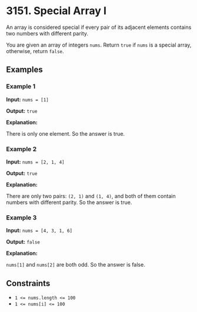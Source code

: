 # 3151. Special Array I

An array is considered special if every pair of its adjacent elements contains two numbers with different parity.

You are given an array of integers `nums`. Return `true` if `nums` is a special array, otherwise, return `false`.

## Examples

### Example 1

**Input:** `nums = [1]`

**Output:** `true`

**Explanation:**

There is only one element. So the answer is true.

### Example 2

**Input:** `nums = [2, 1, 4]`

**Output:** `true`

**Explanation:**

There are only two pairs: `(2, 1)` and `(1, 4)`, and both of them contain numbers with different parity. So the answer is true.

### Example 3

**Input:** `nums = [4, 3, 1, 6]`

**Output:** `false`

**Explanation:**

`nums[1]` and `nums[2]` are both odd. So the answer is false.

## Constraints

- `1 <= nums.length <= 100`
- `1 <= nums[i] <= 100`
